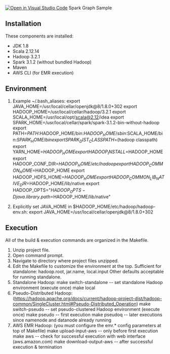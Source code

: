 [![Open in Visual Studio Code](https://classroom.github.com/assets/open-in-vscode-f059dc9a6f8d3a56e377f745f24479a46679e63a5d9fe6f495e02850cd0d8118.svg)](https://classroom.github.com/online_ide?assignment_repo_id=5657222&assignment_repo_type=AssignmentRepo)
Spark Graph Sample


Installation
------------
These components are installed:
- JDK 1.8
- Scala 2.12.14
- Hadoop 3.2.1
- Spark 3.1.2 (without bundled Hadoop)
- Maven
- AWS CLI (for EMR execution)

Environment
-----------
1) Example ~/.bash_aliases:
export JAVA_HOME=/usr/local/cellar/openjdk@8/1.8.0+302
export HADOOP_HOME=/usr/local/cellar/hadoop/3.2.1
export SCALA_HOME=/usr/local/opt/scala@2.12/idea
export SPARK_HOME=/usr/local/cellar/spark/spark-3.1.2-bin-without-hadoop
export PATH=$PATH:$HADOOP_HOME/bin:$HADOOP_HOME/sbin:$SCALA_HOME/bin:$SPARK_HOME/bin
export SPARK_DIST_CLASSPATH=$(hadoop classpath)
export YARN_HOME=$HADOOP_HOME
export HADOOP_INSTALL=$HADOOP_HOME
export HADOOP_CONF_DIR=$HADOOP_HOME/etc/hadoop
export HADOOP_COMMON_HOME=$HADOOP_HOME
export HADOOP_HDFS_HOME=$HADOOP_HOME
export HADOOP_COMMON_LIB_NATIVE_DIR=$HADOOP_HOME/lib/native
export HADOOP_OPTS="$HADOOP_OPTS -Djava.library.path=$HADOOP_HOME/lib/native"

3) Explicitly set JAVA_HOME in $HADOOP_HOME/etc/hadoop/hadoop-env.sh:
export JAVA_HOME=/usr/local/cellar/openjdk@8/1.8.0+302

Execution
---------
All of the build & execution commands are organized in the Makefile.
1) Unzip project file.
2) Open command prompt.
3) Navigate to directory where project files unzipped.
4) Edit the Makefile to customize the environment at the top.
	Sufficient for standalone: hadoop.root, jar.name, local.input
	Other defaults acceptable for running standalone.
5) Standalone Hadoop:
	make switch-standalone		-- set standalone Hadoop environment (execute once)
	make local
6) Pseudo-Distributed Hadoop: (https://hadoop.apache.org/docs/current/hadoop-project-dist/hadoop-common/SingleCluster.html#Pseudo-Distributed_Operation)
	make switch-pseudo			-- set pseudo-clustered Hadoop environment (execute once)
	make pseudo					-- first execution
	make pseudoq				-- later executions since namenode and datanode already running 
7) AWS EMR Hadoop: (you must configure the emr.* config parameters at top of Makefile)
	make upload-input-aws  -- only before first execution		 
	make aws					-- check for successful execution with web interface (aws.amazon.com)
	make download-output-aws			-- after successful execution & termination
